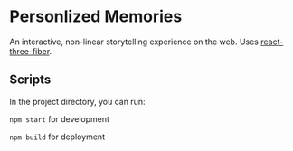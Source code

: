 # Personlized Memories
An interactive, non-linear storytelling experience on the web. Uses [react-three-fiber](https://github.com/pmndrs/react-three-fiber).

## Scripts

In the project directory, you can run:

`npm start` for development

`npm build` for deployment